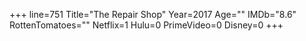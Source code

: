 +++
line=751
Title="The Repair Shop"
Year=2017
Age=""
IMDb="8.6"
RottenTomatoes=""
Netflix=1
Hulu=0
PrimeVideo=0
Disney=0
+++

